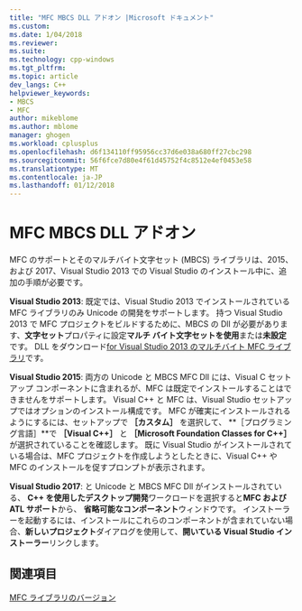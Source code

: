 ```yaml
---
title: "MFC MBCS DLL アドオン |Microsoft ドキュメント"
ms.custom: 
ms.date: 1/04/2018
ms.reviewer: 
ms.suite: 
ms.technology: cpp-windows
ms.tgt_pltfrm: 
ms.topic: article
dev_langs: C++
helpviewer_keywords:
- MBCS
- MFC
author: mikeblome
ms.author: mblome
manager: ghogen
ms.workload: cplusplus
ms.openlocfilehash: d6f134110ff95956cc37d6e038a680ff27cbc298
ms.sourcegitcommit: 56f6fce7d80e4f61d45752f4c8512e4ef0453e58
ms.translationtype: MT
ms.contentlocale: ja-JP
ms.lasthandoff: 01/12/2018
---
```

# <a name="mfc-mbcs-dll-add-on"></a>MFC MBCS DLL アドオン

MFC のサポートとそのマルチバイト文字セット (MBCS) ライブラリは、2015、および 2017、Visual Studio 2013 での Visual Studio のインストール中に、追加の手順が必要です。

**Visual Studio 2013**: 既定では、Visual Studio 2013 でインストールされている MFC ライブラリのみ Unicode の開発をサポートします。 持つ Visual Studio 2013 で MFC プロジェクトをビルドするために、MBCS の Dll が必要があります、**文字セット**プロパティに設定**マルチ バイト文字セットを使用**または**未設定**です。 DLL をダウンロード[for Visual Studio 2013 のマルチバイト MFC ライブラリ](https://www.microsoft.com/en-us/download/details.aspx?id=40770)です。

**Visual Studio 2015**: 両方の Unicode と MBCS MFC Dll には、Visual C セットアップ コンポーネントに含まれるが、MFC は既定でインストールすることはできませんをサポートします。 Visual C++ と MFC は、Visual Studio セットアップではオプションのインストール構成です。 MFC が確実にインストールされるようにするには、セットアップで **［カスタム］** を選択して、 **［プログラミング言語］**で **［Visual C++］** と **［Microsoft Foundation Classes for C++］** が選択されていることを確認します。 既に Visual Studio がインストールされている場合は、MFC プロジェクトを作成しようとしたときに、Visual C++ や MFC のインストールを促すプロンプトが表示されます。

**Visual Studio 2017**: と Unicode と MBCS MFC Dll がインストールされている、 **C++ を使用したデスクトップ開発**ワークロードを選択すると**MFC および ATL サポート**から、 **省略可能なコンポーネント**ウィンドウです。 インストーラーを起動するには、インストールにこれらのコンポーネントが含まれていない場合、**新しいプロジェクト**ダイアログを使用して、**開いている Visual Studio インストーラー**リンクします。

## <a name="see-also"></a>関連項目

[MFC ライブラリのバージョン](../mfc/mfc-library-versions.md)

